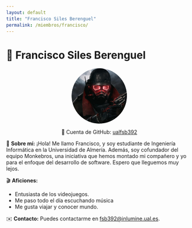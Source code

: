 ```yaml
---
layout: default
title: "Francisco Siles Berenguel"
permalink: /miembros/francisco/
---
```


# 👤 Francisco Siles Berenguel

<img src="/assets/francisco.png" alt="Icono de Francisco" style="width: 150px; height: 150px; border-radius: 50%; object-fit: cover; display: block; margin: 0 auto;">

<p style="text-align: center;">🔗 Cuenta de GitHub: <a href="https://github.com/ualfsb392">ualfsb392</a></p>

📌 **Sobre mí:**
¡Hola! Me llamo Francisco, y soy estudiante de Ingeniería Informática en la Universidad de Almería. Además, soy cofundador del equipo Monkebros, una iniciativa que hemos montado mi compañero y yo para el enfoque del desarrollo de software. Espero que lleguemos muy lejos. 

🎬 **Aficiones:**
- Entusiasta de los videojuegos.
- Me paso todo el día escuchando música
- Me gusta viajar y conocer mundo.

✉️ **Contacto:**
Puedes contactarme en [fsb392@inlumine.ual.es](mailto:fsb392@inlumine.ual.es).

